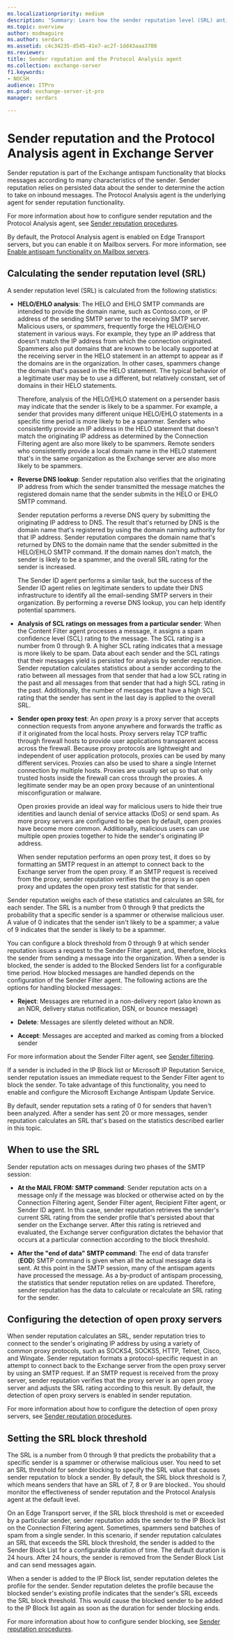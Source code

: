 ```yaml
---
ms.localizationpriority: medium
description: 'Summary: Learn how the sender reputation level (SRL) antispam functionality in Exchange Server 2016 and Exchange Server 2019 blocks messages according to many characteristics of the sender.'
ms.topic: overview
author: msdmaguire
ms.author: serdars
ms.assetid: c4c34235-d545-41e7-ac2f-1dd43aaa3708
ms.reviewer: 
title: Sender reputation and the Protocol Analysis agent
ms.collection: exchange-server
f1.keywords:
- NOCSH
audience: ITPro
ms.prod: exchange-server-it-pro
manager: serdars

---
```


# Sender reputation and the Protocol Analysis agent in Exchange Server

Sender reputation is part of the Exchange antispam functionality that blocks messages according to many characteristics of the sender. Sender reputation relies on persisted data about the sender to determine the action to take on inbound messages. The Protocol Analysis agent is the underlying agent for sender reputation functionality.

For more information about how to configure sender reputation and the Protocol Analysis agent, see [Sender reputation procedures](sender-reputation-procedures.md).

By default, the Protocol Analysis agent is enabled on Edge Transport servers, but you can enable it on Mailbox servers. For more information, see [Enable antispam functionality on Mailbox servers](antispam-on-mailbox-servers.md).

## Calculating the sender reputation level (SRL)
<a name="Level"> </a>

A sender reputation level (SRL) is calculated from the following statistics:

- **HELO/EHLO analysis**: The HELO and EHLO SMTP commands are intended to provide the domain name, such as Contoso.com, or IP address of the sending SMTP server to the receiving SMTP server. Malicious users, or *spammers*, frequently forge the HELO/EHLO statement in various ways. For example, they type an IP address that doesn't match the IP address from which the connection originated. Spammers also put domains that are known to be locally supported at the receiving server in the HELO statement in an attempt to appear as if the domains are in the organization. In other cases, spammers change the domain that's passed in the HELO statement. The typical behavior of a legitimate user may be to use a different, but relatively constant, set of domains in their HELO statements.

    Therefore, analysis of the HELO/EHLO statement on a persender basis may indicate that the sender is likely to be a spammer. For example, a sender that provides many different unique HELO/EHLO statements in a specific time period is more likely to be a spammer. Senders who consistently provide an IP address in the HELO statement that doesn't match the originating IP address as determined by the Connection Filtering agent are also more likely to be spammers. Remote senders who consistently provide a local domain name in the HELO statement that's in the same organization as the Exchange server are also more likely to be spammers.

- **Reverse DNS lookup**: Sender reputation also verifies that the originating IP address from which the sender transmitted the message matches the registered domain name that the sender submits in the HELO or EHLO SMTP command.

    Sender reputation performs a reverse DNS query by submitting the originating IP address to DNS. The result that's returned by DNS is the domain name that's registered by using the domain naming authority for that IP address. Sender reputation compares the domain name that's returned by DNS to the domain name that the sender submitted in the HELO/EHLO SMTP command. If the domain names don't match, the sender is likely to be a spammer, and the overall SRL rating for the sender is increased.

    The Sender ID agent performs a similar task, but the success of the Sender ID agent relies on legitimate senders to update their DNS infrastructure to identify all the email-sending SMTP servers in their organization. By performing a reverse DNS lookup, you can help identify potential spammers.

- **Analysis of SCL ratings on messages from a particular sender**: When the Content Filter agent processes a message, it assigns a spam confidence level (SCL) rating to the message. The SCL rating is a number from 0 through 9. A higher SCL rating indicates that a message is more likely to be spam. Data about each sender and the SCL ratings that their messages yield is persisted for analysis by sender reputation. Sender reputation calculates statistics about a sender according to the ratio between all messages from that sender that had a low SCL rating in the past and all messages from that sender that had a high SCL rating in the past. Additionally, the number of messages that have a high SCL rating that the sender has sent in the last day is applied to the overall SRL.

- **Sender open proxy test**: An *open proxy* is a proxy server that accepts connection requests from anyone anywhere and forwards the traffic as if it originated from the local hosts. Proxy servers relay TCP traffic through firewall hosts to provide user applications transparent access across the firewall. Because proxy protocols are lightweight and independent of user application protocols, proxies can be used by many different services. Proxies can also be used to share a single Internet connection by multiple hosts. Proxies are usually set up so that only trusted hosts inside the firewall can cross through the proxies. A legitimate sender may be an open proxy because of an unintentional misconfiguration or malware.

    Open proxies provide an ideal way for malicious users to hide their true identities and launch denial of service attacks (DoS) or send spam. As more proxy servers are configured to be open by default, open proxies have become more common. Additionally, malicious users can use multiple open proxies together to hide the sender's originating IP address.

    When sender reputation performs an open proxy test, it does so by formatting an SMTP request in an attempt to connect back to the Exchange server from the open proxy. If an SMTP request is received from the proxy, sender reputation verifies that the proxy is an open proxy and updates the open proxy test statistic for that sender.

Sender reputation weighs each of these statistics and calculates an SRL for each sender. The SRL is a number from 0 through 9 that predicts the probability that a specific sender is a spammer or otherwise malicious user. A value of 0 indicates that the sender isn't likely to be a spammer; a value of 9 indicates that the sender is likely to be a spammer.

You can configure a block threshold from 0 through 9 at which sender reputation issues a request to the Sender Filter agent, and, therefore, blocks the sender from sending a message into the organization. When a sender is blocked, the sender is added to the Blocked Senders list for a configurable time period. How blocked messages are handled depends on the configuration of the Sender Filter agent. The following actions are the options for handling blocked messages:

- **Reject**: Messages are returned in a non-delivery report (also known as an NDR, delivery status notification, DSN, or bounce message)

- **Delete**: Messages are silently deleted without an NDR.

- **Accept**: Messages are accepted and marked as coming from a blocked sender

For more information about the Sender Filter agent, see [Sender filtering](sender-filtering.md).

If a sender is included in the IP Block list or Microsoft IP Reputation Service, sender reputation issues an immediate request to the Sender Filter agent to block the sender. To take advantage of this functionality, you need to enable and configure the Microsoft Exchange Antispam Update Service.

By default, sender reputation sets a rating of 0 for senders that haven't been analyzed. After a sender has sent 20 or more messages, sender reputation calculates an SRL that's based on the statistics described earlier in this topic.

## When to use the SRL
<a name="SRL"> </a>

Sender reputation acts on messages during two phases of the SMTP session:

- **At the MAIL FROM: SMTP command**: Sender reputation acts on a message only if the message was blocked or otherwise acted on by the Connection Filtering agent, Sender Filter agent, Recipient Filter agent, or Sender ID agent. In this case, sender reputation retrieves the sender's current SRL rating from the sender profile that's persisted about that sender on the Exchange server. After this rating is retrieved and evaluated, the Exchange server configuration dictates the behavior that occurs at a particular connection according to the block threshold.

- **After the "end of data" SMTP command**: The end of data transfer (**EOD**) SMTP command is given when all the actual message data is sent. At this point in the SMTP session, many of the antispam agents have processed the message. As a by-product of antispam processing, the statistics that sender reputation relies on are updated. Therefore, sender reputation has the data to calculate or recalculate an SRL rating for the sender.

## Configuring the detection of open proxy servers
<a name="Servers"> </a>

When sender reputation calculates an SRL, sender reputation tries to connect to the sender's originating IP address by using a variety of common proxy protocols, such as SOCKS4, SOCKS5, HTTP, Telnet, Cisco, and Wingate. Sender reputation formats a protocol-specific request in an attempt to connect back to the Exchange server from the open proxy server by using an SMTP request. If an SMTP request is received from the proxy server, sender reputation verifies that the proxy server is an open proxy server and adjusts the SRL rating according to this result. By default, the detection of open proxy servers is enabled in sender reputation.

For more information about how to configure the detection of open proxy servers, see [Sender reputation procedures](sender-reputation-procedures.md).

## Setting the SRL block threshold
<a name="Threshold"> </a>

The SRL is a number from 0 through 9 that predicts the probability that a specific sender is a spammer or otherwise malicious user. You need to set an SRL threshold for sender blocking to specify the SRL value that causes sender reputation to block a sender. By default, the SRL block threshold is 7, which means senders that have an SRL of 7, 8 or 9 are blocked.. You should monitor the effectiveness of sender reputation and the Protocol Analysis agent at the default level.

On an Edge Transport server, if the SRL block threshold is met or exceeded by a particular sender, sender reputation adds the sender to the IP Block list on the Connection Filtering agent. Sometimes, spammers send batches of spam from a single sender. In this scenario, if sender reputation calculates an SRL that exceeds the SRL block threshold, the sender is added to the Sender Block List for a configurable duration of time. The default duration is 24 hours. After 24 hours, the sender is removed from the Sender Block List and can send messages again.

When a sender is added to the IP Block list, sender reputation deletes the profile for the sender. Sender reputation deletes the profile because the blocked sender's existing profile indicates that the sender's SRL exceeds the SRL block threshold. This would cause the blocked sender to be added to the IP Block list again as soon as the duration for sender blocking ends.

For more information about how to configure sender blocking, see [Sender reputation procedures](sender-reputation-procedures.md).
